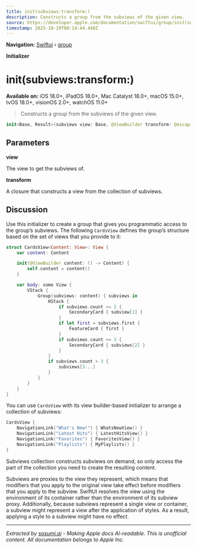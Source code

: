 ```yaml
---
title: init(subviews:transform:)
description: Constructs a group from the subviews of the given view.
source: https://developer.apple.com/documentation/swiftui/group/init(subviews:transform:)
timestamp: 2025-10-29T00:14:44.448Z
---
```


**Navigation:** [Swiftui](/documentation/swiftui) › [group](/documentation/swiftui/group)

**Initializer**

# init(subviews:transform:)

**Available on:** iOS 18.0+, iPadOS 18.0+, Mac Catalyst 18.0+, macOS 15.0+, tvOS 18.0+, visionOS 2.0+, watchOS 11.0+

> Constructs a group from the subviews of the given view.

```swift
init<Base, Result>(subviews view: Base, @ViewBuilder transform: @escaping (SubviewsCollection) -> Result) where Content == GroupElementsOfContent<Base, Result>, Base : View, Result : View
```

## Parameters

**view**

The view to get the subviews of.



**transform**

A closure that constructs a view from the collection of subviews.



## Discussion

Use this initializer to create a group that gives you programmatic access to the group’s subviews. The following `CardsView` defines the group’s structure based on the set of views that you provide to it:

```swift
struct CardsView<Content: View>: View {
    var content: Content

    init(@ViewBuilder content: () -> Content) {
        self.content = content()
    }

    var body: some View {
        VStack {
            Group(subviews: content) { subviews in
                HStack {
                    if subviews.count >= 2 {
                        SecondaryCard { subview[1] }
                    }
                    if let first = subviews.first {
                        FeatureCard { first }
                    }
                    if subviews.count >= 3 {
                        SecondaryCard { subviews[2] }
                    }
                }
                if subviews.count > 3 {
                    subviews[3...]
                }
            }
        }
    }
}
```

You can use `CardsView` with its view builder-based initializer to arrange a collection of subviews:

```swift
CardsView {
    NavigationLink("What's New!") { WhatsNewView() }
    NavigationLink("Latest Hits") { LatestHitsView() }
    NavigationLink("Favorites") { FavoritesView() }
    NavigationLink("Playlists") { MyPlaylists() }
}
```

Subviews collection constructs subviews on demand, so only access the part of the collection you need to create the resulting content.

Subviews are proxies to the view they represent, which means that modifiers that you apply to the original view take effect before modifiers that you apply to the subview. SwiftUI resolves the view using the environment of its container rather than the environment of its subview proxy. Additionally, because subviews represent a single view or container, a subview might represent a view after the application of styles. As a result, applying a style to a subview might have no effect.

---

*Extracted by [sosumi.ai](https://sosumi.ai) - Making Apple docs AI-readable.*
*This is unofficial content. All documentation belongs to Apple Inc.*
